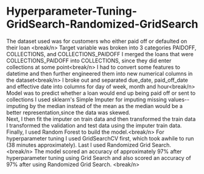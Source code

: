 # Hyperparameter-Tuning-GridSearch-Randomized-GridSearch
The dataset used was for customers who either paid off or defaulted on their loan <break/n>
Target variable was broken into 3 categories PAIDOFF, COLLECTIONS, and COLLECTIONS_PAIDOFF<break/>
I merged the loans that were COLLECTIONS_PAIDOFF into COLLECTIONS, since they did enter collections at some point<break/n>
I had to convert some features to datetime and then further engineered them into new numerical columns in the dataset<break/n>
I broke out and separated due_date, paid_off_date and effective date into columns for day of week, month and hour<break/n>
Model was to predict whether a loan would end up being paid off or sent to collections<break/>
I used sklearn's Simple Imputer for imputing missing values--imputing by the median instead of the mean as the median would be a better representation,since<break/>
the data was skewed.  
Next, I then fit the imputer on train data and then transformed the train data<break/>
I transformed the validation and test data using the imputer train data.  Finally, I used Random Forest to build the model.<break/n>
For hyperparameter tuning I used GridSearchCV first, which took awhile to run (38 minutes approximately).  Last I used Randomized Grid Search.  <break/n>
The model scored an accuracy of approximately 97% after hyperparameter tuning using Grid Search and also scored an accuracy of 97% after using Randomized Grid Search.  <break/n>

